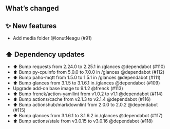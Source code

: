 ## What’s changed

## ✨ New features

- Add media folder @IonutNeagu (#91)

## ⬆️ Dependency updates

- ⬆️ Bump requests from 2.24.0 to 2.25.1 in /glances @dependabot (#110)
- ⬆️ Bump py-cpuinfo from 5.0.0 to 7.0.0 in /glances @dependabot (#112)
- ⬆️ Bump paho-mqtt from 1.5.0 to 1.5.1 in /glances @dependabot (#111)
- ⬆️ Bump glances from 3.1.5 to 3.1.6.1 in /glances @dependabot (#109)
- Upgrade add-on base image to 9.1.2 @frenck (#113)
- ⬆️ Bump frenck/action-yamllint from v1.0.2 to v1.1 @dependabot (#114)
- ⬆️ Bump actions/cache from v2.1.3 to v2.1.4 @dependabot (#116)
- ⬆️ Bump actionshub/markdownlint from 2.0.0 to 2.0.2 @dependabot (#115)
- ⬆️ Bump glances from 3.1.6.1 to 3.1.6.2 in /glances @dependabot (#117)
- ⬆️ Bump actions/stale from v3.0.15 to v3.0.16 @dependabot (#118)

